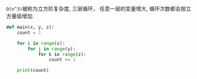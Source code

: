 `O(n^3)`被称为立方阶复杂度, 
三层循环， 任意一层的变量增大, 循环次数都会按立方量级增加.   

```python
def main(x, y, z):
    count = 1

    for i in range(x):
        for j in range(y):
            for k in range(z):
                count += 1

    print(count)
```